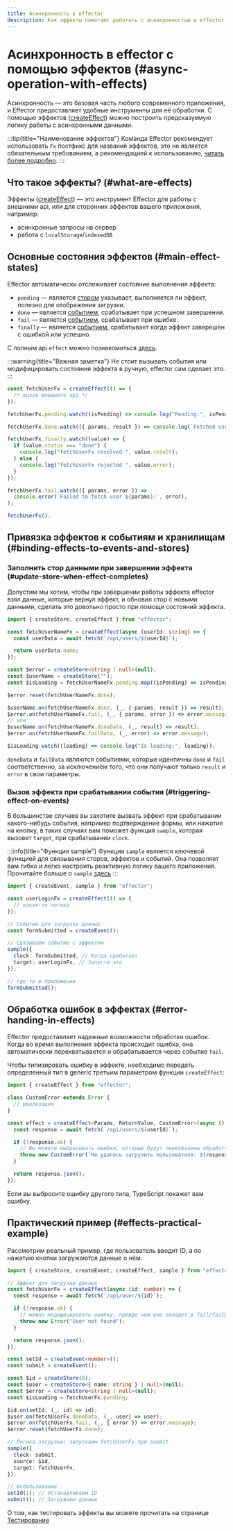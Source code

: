 ```yaml
---
title: Асинхронность в effector
description: Как эффекты помогают работать с асинхронностью в effector
---
```


# Асинхронность в effector с помощью эффектов (#async-operation-with-effects)

Асинхронность — это базовая часть любого современного приложения, и Effector предоставляет удобные инструменты для её обработки. С помощью эффектов ([createEffect](/ru/api/effector.createEffect)) можно построить предсказуемую логику работы с асинхронными данными.

:::tip{title="Наименование эффектов"}
Команда Effector рекомендует использовать `Fx` постфикс для названия эффектов, это не является обязательным требованием, а рекомендацией к использованию, [читать более подробно](/ru/extra/conventions).
:::

## Что такое эффекты? (#what-are-effects)

Эффекты ([createEffect](/ru/api/effector.createEffect)) — это инструмент Effector для работы с внешними api, или для сторонних эффектов вашего приложения, например:

- асинхронные запросы на сервер
- работа с `localStorage`/`indexedDB`

## Основные состояния эффектов (#main-effect-states)

Effector автоматически отслеживает состояние выполнения эффекта:

- `pending` — является [стором](/ru/api/effector/Store) указывает, выполняется ли эффект, полезно для отображения загрузки.
- `done` — является [событием](/ru/api/effector/Event), срабатывает при успешном завершении.
- `fail` — является [событием](/ru/api/effector/Event), срабатывает при ошибке.
- `finally` — является [событием](/ru/api/effector/Event), срабатывает когда эффект заверешен с ошибкой или успешно.

С полным api `effect` можно познакомиться [здесь](/ru/api/effector/Effect).

:::warning{title="Важная заметка"}
Не стоит вызывать события или модифицировать состояния эффекта в ручную, effector сам сделает это.
:::

```ts
const fetchUserFx = createEffect(() => {
  /* вызов внешнего api */
});

fetchUserFx.pending.watch((isPending) => console.log("Pending:", isPending));

fetchUserFx.done.watch(({ params, result }) => console.log(`Fetched user ${params}:`, result));

fetchUserFx.finally.watch((value) => {
  if (value.status === "done") {
    console.log("fetchUserFx resolved ", value.result);
  } else {
    console.log("fetchUserFx rejected ", value.error);
  }
});

fetchUserFx.fail.watch(({ params, error }) =>
  console.error(`Failed to fetch user ${params}:`, error),
);

fetchUserFx();
```

## Привязка эффектов к событиям и хранилищам (#binding-effects-to-events-and-stores)

### Заполнить стор данными при завершении эффекта (#update-store-when-effect-completes)

Допустим мы хотим, чтобы при завершении работы эффекта effector взял данные, которые вернул эффект, и обновил стор с новыми данными, сделать это довольно просто при помощи состояний эффекта.

```ts
import { createStore, createEffect } from "effector";

const fetchUserNameFx = createEffect(async (userId: string) => {
  const userData = await fetch(`/api/users/${userId}`);

  return userData.name;
});

const $error = createStore<string | null>(null);
const $userName = createStore("");
const $isLoading = fetchUserNameFx.pending.map((isPending) => isPending);

$error.reset(fetchUserNameFx.done);

$userName.on(fetchUserNameFx.done, (_, { params, result }) => result);
$error.on(fetchUserNameFx.fail, (_, { params, error }) => error.message);
// или
$userName.on(fetchUserNameFx.doneData, (_, result) => result);
$error.on(fetchUserNameFx.failData, (_, error) => error.message);

$isLoading.watch((loading) => console.log("Is loading:", loading));
```

`doneData` и `failData` являются событиями, которые идентичны `done` и `fail` соответственно, за исключением того, что они получают только `result` и `error` в свои параметры.

### Вызов эффекта при срабатывании события (#triggering-effect-on-events)

В большинстве случаев вы захотите вызвать эффект при срабатывании какого-нибудь события, например подтверждение формы, или нажатие на кнопку, в таких случаях вам поможет функция `sample`, которая вызовет `target`, при срабатывании `clock`.

:::info{title="Функция sample"}
Функция `sample` является ключевой функцией для связывания сторов, эффектов и событий. Она позволяет вам гибко и легко настроить реактивную логику вашего приложения.
Прочитайте больше о `sample` [здесь](/en/essentials/unit-composition)
:::

```ts
import { createEvent, sample } from "effector";

const userLoginFx = createEffect(() => {
  // какая-то логика
});

// Событие для загрузки данных
const formSubmitted = createEvent();

// Связываем событие с эффектом
sample({
  clock: formSubmitted, // Когда сработает
  target: userLoginFx, // Запусти это
});

// где-то в приложении
formSubmitted();
```

## Обработка ошибок в эффектах (#error-handing-in-effects)

Effector предоставляет надежные возможности обработки ошибок. Когда во время выполнения эффекта происходит ошибка, она автоматически перехватывается и обрабатывается через событие `fail`.

Чтобы типизировать ошибку в эффекте, необходимо передать определенный тип в generic третьим параметром функции `createEffect`:

```ts
import { createEffect } from "effector";

class CustomError extends Error {
  // реализация
}

const effect = createEffect<Params, ReturnValue, CustomError>(async () => {
  const response = await fetch(`/api/users/${userId}`);

  if (!response.ok) {
    // Вы можете выбрасывать ошибки, которые будут перехвачены обработчиком .fail
    throw new CustomError(`Не удалось загрузить пользователя: ${response.statusText}`);
  }

  return response.json();
});
```

Если вы выбросите ошибку другого типа, TypeScript покажет вам ошибку.

## Практический пример (#effects-practical-example)

Рассмотрим реальный пример, где пользователь вводит ID, а по нажатию кнопки загружаются данные о нём.

```ts
import { createStore, createEvent, createEffect, sample } from "effector";

// Эффект для загрузки данных
const fetchUserFx = createEffect(async (id: number) => {
  const response = await fetch(`/api/user/${id}`);

  if (!response.ok) {
    // можно модифицировать ошибку, прежде чем она попадет в fail/failData
    throw new Error("User not found");
  }

  return response.json();
});

const setId = createEvent<number>();
const submit = createEvent();

const $id = createStore(0);
const $user = createStore<{ name: string } | null>(null);
const $error = createStore<string | null>(null);
const $isLoading = fetchUserFx.pending;

$id.on(setId, (_, id) => id);
$user.on(fetchUserFx.doneData, (_, user) => user);
$error.on(fetchUserFx.fail, (_, { error }) => error.message);
$error.reset(fetchUserFx.done);

// Логика загрузки: запускаем fetchUserFx при submit
sample({
  clock: submit,
  source: $id,
  target: fetchUserFx,
});

// Использование
setId(1); // Устанавливаем ID
submit(); // Загружаем данные
```

О том, как тестировать эффекты вы можете прочитать на странице [Тестирование](/ru/essentials/testing)
